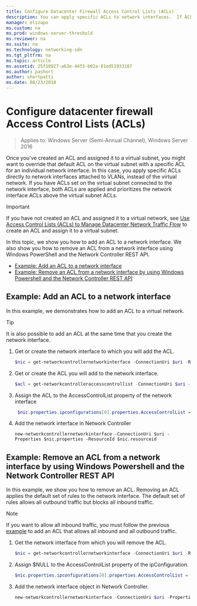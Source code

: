 ```yaml
---
title: Configure Datacenter Firewall Access Control Lists (ACLs)
description: You can apply specific ACLs to network interfaces.  If ACLs are also set on the virtual subnet to which the network interface is connected, both ACLs are applied, but the network interface ACLs are prioritized above the virtual subnet ACLs.
manager: elizapo
ms.custom: na
ms.prod: windows-server-threshold
ms.reviewer: na
ms.suite: na
ms.technology: networking-sdn
ms.tgt_pltfrm: na
ms.topic: article
ms.assetid: 25f18927-a63e-44f3-b02a-81ed51933187
ms.author: pashort
author: shortpatti
ms.date: 08/23/2018
---
```

# Configure datacenter firewall Access Control Lists (ACLs)

>Applies to: Windows Server (Semi-Annual Channel), Windows Server 2016

Once you've created an ACL and assigned it to a virtual subnet, you might want to override that default ACL on the virtual subnet with a specific ACL for an individual network interface.  In this case, you apply specific ACLs directly to network interfaces attached to VLANs, instead of the virtual network. If you have ACLs set on the virtual subnet connected to the network interface, both ACLs are applied and prioritizes the network interface ACLs above the virtual subnet ACLs.

>[!IMPORTANT]
>If you have not created an ACL and assigned it to a virtual network, see [Use Access Control Lists (ACLs) to Manage Datacenter Network Traffic Flow](Use-Access-Control-Lists--ACLs--to-Manage-Datacenter-Network-Traffic-Flow.md) to  create an ACL and assign it to a virtual subnet.  

In this topic, we show you how to add an ACL to a network interface. We also show you how to remove an ACL from a network interface using Windows PowerShell and the Network Controller REST API.

- [Example: Add an ACL to a network interface](#example-add-an-acl-to-a-network-interface)
- [Example: Remove an ACL from a network interface by using Windows Powershell and the Network Controller REST API](#example-remove-an-acl-from-a-network-interface-by-using-windows-powershell-and-the-network-controller-rest-api)


## Example: Add an ACL to a network interface
In this example, we demonstrates how to add an ACL to a virtual network. 

>[!TIP]
>It is also possible to add an ACL at the same time that you create the network interface.

1. Get or create the network interface to which you will add the ACL.
 
   ```PowerShell
   $nic = get-networkcontrollernetworkinterface -ConnectionUri $uri -ResourceId "MyVM_Ethernet1"
   ```
 
2. Get or create the ACL you will add to the network interface.
 
   ```PowerShell
   $acl = get-networkcontrolleraccesscontrollist -ConnectionUri $uri -resourceid "AllowAllACL"
   ```
 
3. Assign the ACL to the AccessControlList property of the network interface
 
   ```PowerShell
    $nic.properties.ipconfigurations[0].properties.AccessControlList = $acl
   ```
 
4. Add the network interface in Network Controller
 
   ```
   new-networkcontrollernetworkinterface -ConnectionUri $uri -Properties $nic.properties -ResourceId $nic.resourceid
   ```
 
## Example: Remove an ACL from a network interface by using Windows Powershell and the Network Controller REST API
In this example, we show you how to remove an ACL. Removing an ACL applies the default set of rules to the network interface. The default set of rules allows all outbound traffic but blocks all inbound traffic.

>[!NOTE]
>If you want to allow all inbound traffic, you must follow the previous [example](#example-add-an-acl-to-a-network-interface) to add an ACL that allows all inbound and all outbound traffic.


1. Get the network interface from which you will remove the ACL.<br>
   ```PowerShell
   $nic = get-networkcontrollernetworkinterface -ConnectionUri $uri -ResourceId "MyVM_Ethernet1"
   ```
 
2. Assign $NULL to the AccessControlList property of the ipConfiguration.<br>
   ```PowerShell
   $nic.properties.ipconfigurations[0].properties.AccessControlList = $null
   ```
 
3. Add the network interface object in Network Controller.<br>
   ```PowerShell
   new-networkcontrollernetworkinterface -ConnectionUri $uri -Properties $nic.properties -ResourceId $nic.resourceid
   ```
